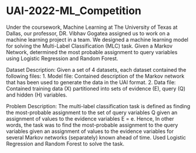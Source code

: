 # UAI-2022-ML_Competition

Under the coursework, Machine Learning at The University of Texas at Dallas, our professor, DR. Vibhav Gogatea assigned us to work on a machine learning project in a team. We designed a machine learning model for solving the Multi-Label Classification (MLC) task. Given a Markov Network, determined the most probable assignment to query variables using Logistic Regression and Random Forest.

Dataset Description: Given a set of 4 datasets, each dataset contained the following files: 1. Model file: Contained description of the Markov network that has been used to generate the data in the UAI format. 2. Data file: Contained training data (X) partitioned into sets of evidence (E), query (Q) and hidden (H) variables.

Problem Description: The multi-label classification task is defined as finding the most-probable assignment to the set of query variables Q given an assignment of values to the evidence variables E = e. Hence, In other words, the task was to find the most-probable assignment to the query variables given an assignment of values to the evidence variables for several Markov networks (separately) known ahead of time. Used Logistic Regression and Random Forest to solve the task.
